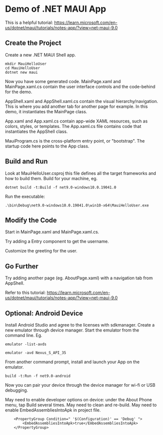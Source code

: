 # Demo of .NET MAUI App #

This is a helpful tutorial:
https://learn.microsoft.com/en-us/dotnet/maui/tutorials/notes-app/?view=net-maui-9.0

## Create the Project ##

Create a new .NET MAUI Shell app.

```
mkdir MauiHelloUser
cd MauiHelloUser
dotnet new maui
```

Now you have some generated code. MainPage.xaml and MainPage.xaml.cs contain the user interface controls and the code-behind for the demo.

AppShell.xaml and AppShell.xaml.cs contain the visual hierarchy/navigation. This is where you add another tab for another page for example. In this demo, it instantiates the MainPage class.

App.xaml and App.xaml.cs contain app-wide XAML resources, such as colors, styles, or templates. The App.xaml.cs file contains code that instantiates the AppShell class.

MauiProgram.cs is the cross-platform entry point, or "bootstrap". The startup code here points to the App class.

## Build and Run ##

Look at MauiHelloUser.csproj this file defines all the target frameworks and how to build them. Build for your machine, eg.

```
dotnet build -t:Build -f net9.0-windows10.0.19041.0

```
Run the executable:
```
.\bin\Debug\net9.0-windows10.0.19041.0\win10-x64\MauiHelloUser.exe
```

## Modify the Code ##

Start in MainPage.xaml and MainPage.xaml.cs.

Try adding a Entry component to get the username.

Customize the greeting for the user.

## Go Further ##

Try adding another page (eg. AboutPage.xaml) with a navigation tab from AppShell.

Refer to this tutorial:
https://learn.microsoft.com/en-us/dotnet/maui/tutorials/notes-app/?view=net-maui-9.0


## Optional: Android Device ##

Install Android Studio and agree to the licenses with sdkmanager. Create a new emulator through device manager. Start the emulator from the command line. Eg.

```
emulator -list-avds
```

```
emulator -avd Nexus_S_API_35
```

From another command prompt, install and launch your App on the emulator.

```
build -t:Run -f net9.0-android
```

Now you can pair your device through the device manager for wi-fi or USB debugging.

May need to enable developer options on device: under the About Phone menu, tap Build several times. May need to clean and re-build. May need to enable EmbedAssembliesIntoApk in project file.

```
	<PropertyGroup Condition=" '$(Configuration)' == 'Debug' ">
		<EmbedAssembliesIntoApk>true</EmbedAssembliesIntoApk>
	</PropertyGroup>
```
